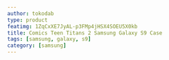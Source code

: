 ```yaml
---
author: tokodab
type: product
featimg: 1ZqCxXE7JyAL-p3FMp4jHSX4SOEU5X0kb
title: Comics Teen Titans 2 Samsung Galaxy S9 Case
tags: [samsung, galaxy, s9]
category: [samsung]
---
```

